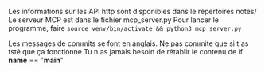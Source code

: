 Les informations sur les API http sont disponibles dans le répertoires notes/
Le serveur MCP est dans le fichier mcp_server.py
Pour lancer le programme, faire `source venv/bin/activate && python3 mcp_server.py`

Les messages de commits se font en anglais.
Ne pas commite que si t'as tsté que ça fonctionne
Tu n'as jamais besoin de rétablir le contenu de if __name__ == "__main__"
